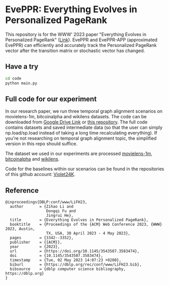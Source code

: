 # EvePPR: Everything Evolves in Personalized PageRank
This repository is for the WWW' 2023 paper "Everything Evolves in Personalized PageRank" ([Link](https://dongqifu.github.io/publications/EvePPR.pdf)). EvePPR and EvePPR-APP (approximated EvePPR) can efficiently and accurately track the Personalized PageRank vector after the transition matrix or stochastic vector has changed.



## Have a try
```bash
cd code
python main.py
```



## Full code for our experiment
In our research paper, we run three temporal graph alignment scenarios on movielens-1m, bitcoinalpha and wikilens datasets. The code can be downloaded from [Google Drive Link](https://drive.google.com/file/d/1S9BTumwhHqbM9UjYzoWZWX6qW3ICn1Jg/view?usp=drive_link) or [this repository](https://github.com/Violet24K/EvePPR-Full). The full code contains datasets and saved intermediate data (so that the user can simply np.load/sp.load instead of taking a long time recalculating everything). If you're not researching on temporal graph alignment topic, the simplified version in this repo should suffice.

The dataset we used in our experiments are processed [movielens-1m](https://github.com/Violet24K/Movielens-1M-Classified), [bitcoinalpha](https://github.com/Violet24K/Bitcoin-Alpha-Classified) and [wikilens](https://github.com/Violet24K/WikiLens-Classified).

Code for the baselines within our scenarios can be found in the repositories of this github account: [Violet24K](https://github.com/Violet24K).



## Reference
```
@inproceedings{DBLP:conf/www/LiFH23,
  author       = {Zihao Li and
                  Dongqi Fu and
                  Jingrui He},
  title        = {Everything Evolves in Personalized PageRank},
  booktitle    = {Proceedings of the {ACM} Web Conference 2023, {WWW} 2023, Austin,
                  TX, USA, 30 April 2023 - 4 May 2023},
  pages        = {3342--3352},
  publisher    = {{ACM}},
  year         = {2023},
  url          = {https://doi.org/10.1145/3543507.3583474},
  doi          = {10.1145/3543507.3583474},
  timestamp    = {Tue, 02 May 2023 14:07:23 +0200},
  biburl       = {https://dblp.org/rec/conf/www/LiFH23.bib},
  bibsource    = {dblp computer science bibliography, https://dblp.org}
}
```

